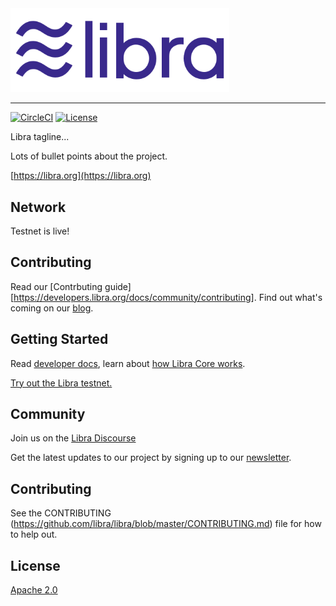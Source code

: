 <a href="https://developers.libra.org">
	<img width="350" src="./libra.png" alt="Libra Logo" />
</a>

<hr/>

[![CircleCI](https://circleci.com/gh/libra/libra.svg?style=shield)](https://circleci.com/gh/libra/libra)
[![License](https://img.shields.io/badge/license-Apache-green.svg)](LICENSE.md)


Libra tagline...

Lots of bullet points about the project.

[https://libra.org](https://libra.org)

## Network

Testnet is live!

## Contributing

Read our [Contrbuting guide][https://developers.libra.org/docs/community/contributing]. Find out what's coming on our [blog](https://developers.libra.org/blog/2019/06/18/The-Path-Forward).

## Getting Started

Read [developer docs](https://developers.libr.org), learn about [how Libra Core works](https://developers.libra.org/docs/welcome-to-libra).

[Try out the Libra testnet.](https://developers.libra.org/docs/my-first-transaction)

## Community

Join us on the [Libra Discourse](https://community.libra.org)

Get the latest updates to our project by signing up to our [newsletter](https://developers.libra.org/newsletter_form).

## Contributing

See the CONTRIBUTING (https://github.com/libra/libra/blob/master/CONTRIBUTING.md) file for how to help out.

## License

[Apache 2.0](https://github.com/libra/libra/blob/master/LICENSE)